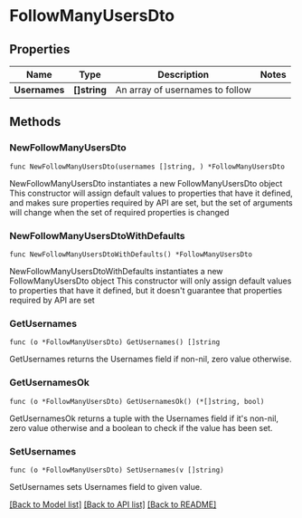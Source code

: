 # FollowManyUsersDto

## Properties

Name | Type | Description | Notes
------------ | ------------- | ------------- | -------------
**Usernames** | **[]string** | An array of usernames  to follow | 

## Methods

### NewFollowManyUsersDto

`func NewFollowManyUsersDto(usernames []string, ) *FollowManyUsersDto`

NewFollowManyUsersDto instantiates a new FollowManyUsersDto object
This constructor will assign default values to properties that have it defined,
and makes sure properties required by API are set, but the set of arguments
will change when the set of required properties is changed

### NewFollowManyUsersDtoWithDefaults

`func NewFollowManyUsersDtoWithDefaults() *FollowManyUsersDto`

NewFollowManyUsersDtoWithDefaults instantiates a new FollowManyUsersDto object
This constructor will only assign default values to properties that have it defined,
but it doesn't guarantee that properties required by API are set

### GetUsernames

`func (o *FollowManyUsersDto) GetUsernames() []string`

GetUsernames returns the Usernames field if non-nil, zero value otherwise.

### GetUsernamesOk

`func (o *FollowManyUsersDto) GetUsernamesOk() (*[]string, bool)`

GetUsernamesOk returns a tuple with the Usernames field if it's non-nil, zero value otherwise
and a boolean to check if the value has been set.

### SetUsernames

`func (o *FollowManyUsersDto) SetUsernames(v []string)`

SetUsernames sets Usernames field to given value.



[[Back to Model list]](../README.md#documentation-for-models) [[Back to API list]](../README.md#documentation-for-api-endpoints) [[Back to README]](../README.md)


